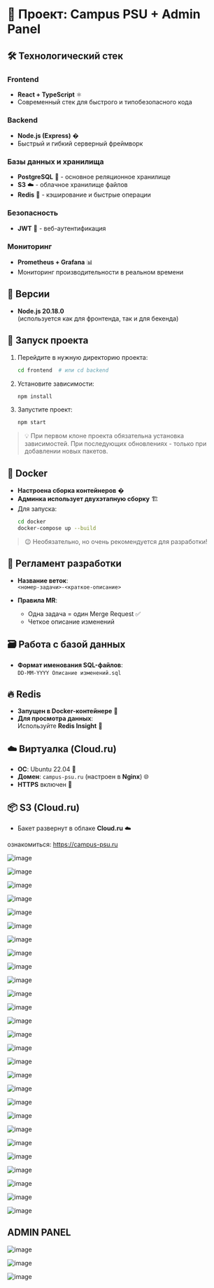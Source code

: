 
# 🚀 Проект: Campus PSU + Admin Panel

## 🛠 Технологический стек

### Frontend
- **React + TypeScript** ⚛️  
- Современный стек для быстрого и типобезопасного кода

### Backend
- **Node.js (Express)** �  
- Быстрый и гибкий серверный фреймворк

### Базы данных и хранилища
- **PostgreSQL** 🐘 - основное реляционное хранилище
- **S3** ☁️ - облачное хранилище файлов
- **Redis** 🧠 - кэширование и быстрые операции

### Безопасность
- **JWT** 🔑 - веб-аутентификация

### Мониторинг
- **Prometheus + Grafana** 📊  
- Мониторинг производительности в реальном времени

## 📌 Версии

- **Node.js 20.18.0**  
  (используется как для фронтенда, так и для бекенда)  

## 🚀 Запуск проекта

1. Перейдите в нужную директорию проекта:
   ```bash
   cd frontend  # или cd backend
   ```
2. Установите зависимости:
   ```bash
   npm install
   ```
3. Запустите проект:
   ```bash
   npm start
   ```

> 💡 При первом клоне проекта обязательна установка зависимостей. При последующих обновлениях - только при добавлении новых пакетов.

## 🐳 Docker

- **Настроена сборка контейнеров** �
- **Админка использует двухэтапную сборку** 🏗
- Для запуска:
  ```bash
  cd docker
  docker-compose up --build
  ```

> 😉 Необязательно, но очень рекомендуется для разработки!

## 🔄 Регламент разработки

- **Название веток**:  
  `<номер-задачи>-<краткое-описание>`  
  
- **Правила MR**:  
  - Одна задача = один Merge Request ✅  
  - Четкое описание изменений


## 🗃 Работа с базой данных

- **Формат именования SQL-файлов**:  
  `DD-MM-YYYY Описание изменений.sql`

## 🔥 Redis

- **Запущен в Docker-контейнере** 🐳
- **Для просмотра данных**:  
  Используйте **Redis Insight** 👀

## ☁️ Виртуалка (Cloud.ru)  

- **ОС**: Ubuntu 22.04 🐧  
- **Домен**: `campus-psu.ru` (настроен в **Nginx**) 🌐  
- **HTTPS** включен 🔐  

## 📦 S3 (Cloud.ru)  

- Бакет развернут в облаке **Cloud.ru** ☁️

ознакомиться: https://campus-psu.ru

![image](https://github.com/user-attachments/assets/2a03e287-29ff-4748-a824-6e54c8534f17)

![image](https://github.com/user-attachments/assets/d077a746-01b2-4f11-b93d-39431794e12b)

![image](https://github.com/user-attachments/assets/6f64c966-a051-46ca-9eb6-0fe9891b4e2f)

![image](https://github.com/user-attachments/assets/ef2ada15-f310-46d4-a2ea-514c0dff51f2)

![image](https://github.com/user-attachments/assets/4414c0bf-9198-4ff9-8204-9daf2f997321)

![image](https://github.com/user-attachments/assets/fd156023-9103-48bc-a6da-ec6354e2307f)

![image](https://github.com/user-attachments/assets/f219370c-25c7-41e8-87c7-cc7eaafb3722)

![image](https://github.com/user-attachments/assets/d5c2b956-70ec-443e-8eec-41eadd170da8)

![image](https://github.com/user-attachments/assets/c22e08f5-3f44-43a1-b983-24a82f3e2708)

![image](https://github.com/user-attachments/assets/636308fc-bc76-47c7-acfc-e094ebe8a401)

![image](https://github.com/user-attachments/assets/e3aa5fb7-c934-4897-a711-971ebea578d2)

![image](https://github.com/user-attachments/assets/a110834e-3608-4ae0-8d38-480cff75f7e1)

![image](https://github.com/user-attachments/assets/4d10d6c8-9774-4ff4-9eec-5894fda29d8a)

![image](https://github.com/user-attachments/assets/7fdcd270-75e3-484e-bb93-b5e4e164f7dc)

![image](https://github.com/user-attachments/assets/15f2e849-f924-47b4-8e62-b8c6e647c397)

![image](https://github.com/user-attachments/assets/bdd945fc-8926-4dc5-b5f1-18759a5b4868)

![image](https://github.com/user-attachments/assets/4de727b3-c5c0-420d-ac0c-e4a3f7b1b661)

![image](https://github.com/user-attachments/assets/5a6a6b21-2c73-4605-b14e-298a53d8bb5f)

![image](https://github.com/user-attachments/assets/92001312-2adb-4160-a8cd-1ac4883a08b8)

![image](https://github.com/user-attachments/assets/064b4579-7a3d-4f7a-8914-a507e7ca361c)

![image](https://github.com/user-attachments/assets/fac6142f-4851-43e7-b631-5e8bf94c1226)

![image](https://github.com/user-attachments/assets/37f81430-d571-4b95-bd36-ec17903ded49)

![image](https://github.com/user-attachments/assets/8510ef82-1ad3-4555-b9bb-666ba9db2511)

![image](https://github.com/user-attachments/assets/64b17ac3-00bc-4ebc-9232-92647608c292)

![image](https://github.com/user-attachments/assets/0430e9d7-9010-4600-b56c-9789f90de12b)

![image](https://github.com/user-attachments/assets/7f4c19fa-5df4-4467-a8bb-19cdcacf366a)

![image](https://github.com/user-attachments/assets/22fec448-4018-41b8-88d2-3f07cd439bb4)

## ADMIN PANEL

![image](https://github.com/user-attachments/assets/3dd00b5a-d263-4d76-ad52-30b58a548c99)

![image](https://github.com/user-attachments/assets/3d341199-5d85-41f3-b215-e83bce901411)

![image](https://github.com/user-attachments/assets/8d55292c-2286-43ce-ab6e-54b3bfeade07)

